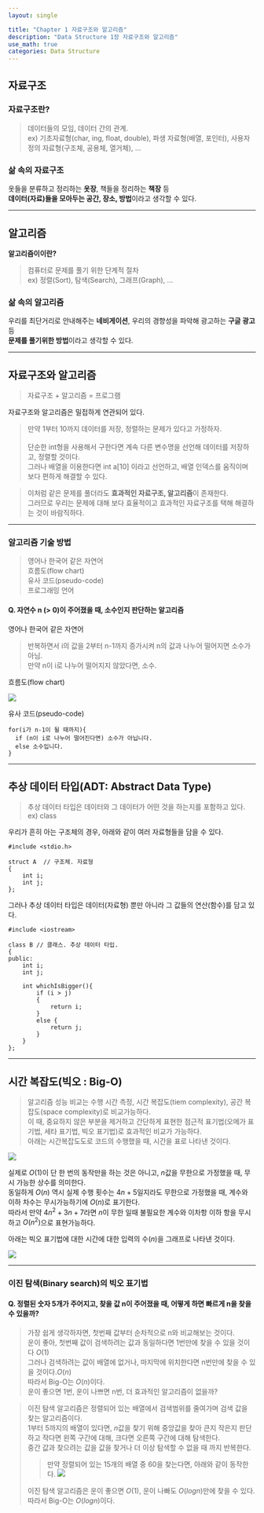 ```yaml
---
layout: single

title: "Chapter 1 자료구조와 알고리즘"
description: "Data Structure 1장 자료구조와 알고리즘"
use_math: true
categories: Data Structure
---
```


## 자료구조

### 자료구조란?

> 데이터들의 모임, 데이터 간의 관계. <br>
> ex) 기초자료형(char, ing, float, double), 파생 자료형(배열, 포인터), 사용자 정의 자료형(구조체, 공용체, 열거체), ...

### 삶 속의 자료구조

옷들을 분류하고 정리하는 **옷장**, 책들을 정리하는 **책장** 등<br>
**데이터(자료)들을 모아두는 공간, 장소, 방법**이라고 생각할 수 있다.

---

## 알고리즘

**알고리즘이이란?**

> 컴퓨터로 문제를 풀기 위한 단계적 절차 <br>
> ex) 정렬(Sort), 탐색(Search), 그래프(Graph), ...

### 삶 속의 알고리즘

우리를 최단거리로 안내해주는 **네비게이션**, 우리의 경향성을 파악해 광고하는 **구글 광고** 등<br>
**문제를 풀기위한 방법**이라고 생각할 수 있다.

---

## 자료구조와 알고리즘

> 자료구조 + 알고리즘 = 프로그램

자료구조와 알고리즘은 밀접하게 연관되어 있다.<br>

> 만약 1부터 10까지 데이터를 저장, 정렬하는 문제가 있다고 가정하자.<br><br>
> 단순한 int형을 사용해서 구한다면 계속 다른 변수명을 선언해 데이터를 저장하고, 정렬할 것이다.<br>
> 그러나 배열을 이용한다면 int a[10] 이라고 선언하고, 배열 인덱스를 움직이며 보다 편하게 해결할 수 있다.<br>

> 이처럼 같은 문제를 풀더라도 **효과적인 자료구조, 알고리즘**이 존재한다.<br>
> 그러므로 우리는 문제에 대해 보다 효율적이고 효과적인 자료구조를 택해 해결하는 것이 바람직하다.

---

### 알고리즘 기술 방법

> 영어나 한국어 같은 자연어<br>
> 흐름도(flow chart)<br>
> 유사 코드(pseudo-code)<br>
> 프로그래밍 언어<br>

#### Q. 자연수 n (> 0)이 주어졌을 때, 소수인지 판단하는 알고리즘

영어나 한국어 같은 자연어

> 반복하면서 i의 값을 2부터 n-1까지 증가시켜 n의 값과 나누어 떨어지면 소수가 아님.<br>
> 만약 n이 i로 나누어 떨어지지 않았다면, 소수.

흐름도(flow chart)

![](../images/2025-03-12-13-54-36.png)

유사 코드(pseudo-code)

```
for(i가 n-1이 될 때까지){
  if (n이 i로 나누어 떨어진다면) 소수가 아닙니다.
  else 소수입니다.
}
```

---

## 추상 데이터 타입(ADT: Abstract Data Type)

> 추상 데이터 타입은 데이터와 그 데이터가 어떤 것을 하는지를 포함하고 있다.
> ex) class

우리가 흔히 아는 구조체의 경우, 아래와 같이 여러 자료형들을 담을 수 있다.

```
#include <stdio.h>

struct A  // 구조체. 자료형
{
    int i;
    int j;
};
```

그러나 추상 데이터 타입은 데이터(자료형) 뿐만 아니라 그 값들의 연산(함수)를 담고 있다.

```
#include <iostream>

class B // 클래스. 추상 데이터 타입.
{
public:
    int i;
    int j;

    int whichIsBigger(){
        if (i > j)
        {
            return i;
        }
        else {
            return j;
        }
    }
};

```

---

## 시간 복잡도(빅오 : Big-O)

> 알고리즘 성능 비교는 수행 시간 측정, 시간 복잡도(tiem complexity), 공간 복잡도(space complexity)로 비교가능하다.<br>
> 이 때, 중요하지 않은 부분을 제거하고 간단하게 표현한 점근적 표기법(오메가 표기법, 세타 표기법, 빅오 표기법)로 효과적인 비교가 가능하다.<br>
> 아래는 시간복잡도도로 코드의 수행했을 때, 시간을 표로 나타낸 것이다.

![](../images/2025-03-12-00-57-17.png)

실제로 $O(1)$이 단 한 번의 동작만을 하는 것은 아니고, $n$값을 무한으로 가정했을 때, 무시 가능한 상수를 의미한다.<br>
동일하게 $O(n)$ 역시 실제 수행 횟수는 ${4n + 5}$일지라도 무한으로 가정했을 때, 계수와 이하 차수는 무시가능하기에 $O(n)$로 표기한다.<br>
따라서 만약 ${4n^2 + 3n + 7}$라면 $n$이 무한 일때 불필요한 계수와 이차항 이하 항을 무시하고 $O(n^2)$으로 표현가능하다.

아래는 빅오 표기법에 대한 시간에 대한 입력의 수($n$)을 그래프로 나타낸 것이다.

![](../images/2025-03-12-12-52-37.png)

---

### 이진 탐색(Binary search)의 빅오 표기법

#### Q. 정렬된 숫자 5개가 주어지고, 찾을 값 n이 주어졌을 때, 어떻게 하면 빠르게 n을 찾을 수 있을까?

> 가장 쉽게 생각하자면, 첫번째 값부터 순차적으로 n와 비교해보는 것이다.<br>
> 운이 좋아, 첫번째 값이 검색하려는 값과 동일하다면 1번만에 찾을 수 있을 것이다 $O(1)$<br>
> 그러나 검색하려는 값이 배열에 없거나, 마지막에 위치한다면 n번만에 찾을 수 있을 것이다.$O(n)$<br>
> 따라서 Big-O는 $O(n)$이다.<br>
> 운이 좋으면 1번, 운이 나쁘면 n번, 더 효과적인 알고리즘이 없을까?

> 이진 탐색 알고리즘은 정렬되어 있는 배열에서 검색범위를 줄여가며 검색 값을 찾는 알고리즘이다.<br>
> 1부터 5까지의 배열이 있다면, $n$값을 찾기 위해 중앙값을 찾아 큰지 작은지 판단하고 작다면 왼쪽 구간에 대해, 크다면 오른쪽 구간에 대해 탐색한다.<br>
> 중간 값과 찾으려는 값을 값을 찾거나 더 이상 탐색할 수 없을 때 까지 반복한다.<br>
>
> > 만약 정렬되어 있는 15개의 배열 중 60을 찾는다면, 아래와 같이 동작한다.
> > ![](../images/2025-03-12-14-06-14.png)
>
> 이진 탐색 알고리즘은 운이 좋으면 $O(1)$, 운이 나빠도 $O(log n)$만에 찾을 수 있다.<br>
> 따라서 Big-O는 $O(log n)$이다.
